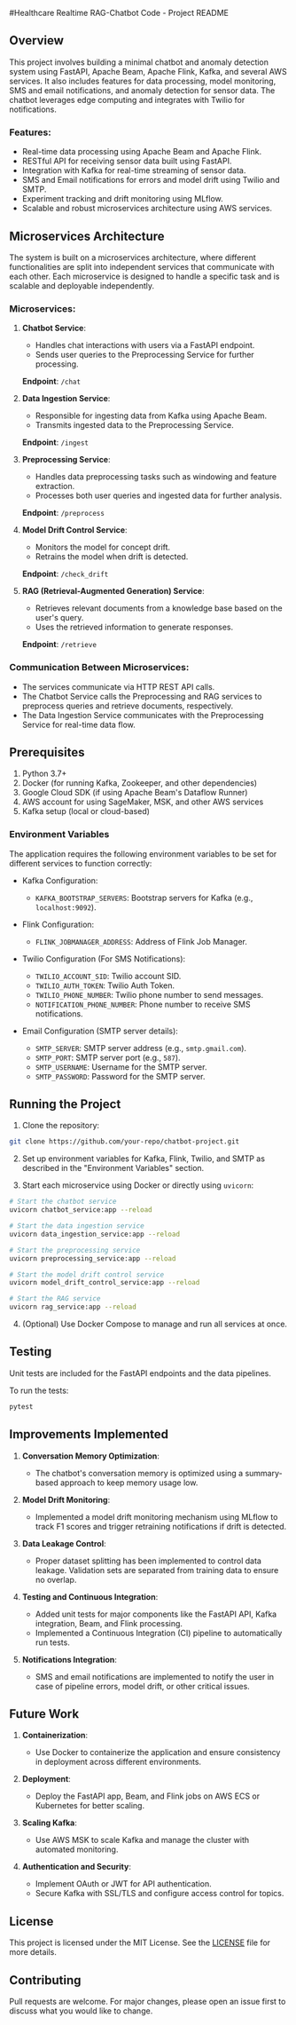 
#Healthcare Realtime RAG-Chatbot Code - Project README

## Overview

This project involves building a minimal chatbot and anomaly detection system using FastAPI, Apache Beam, Apache Flink, Kafka, and several AWS services. It also includes features for data processing, model monitoring, SMS and email notifications, and anomaly detection for sensor data. The chatbot leverages edge computing and integrates with Twilio for notifications.

### Features:
- Real-time data processing using Apache Beam and Apache Flink.
- RESTful API for receiving sensor data built using FastAPI.
- Integration with Kafka for real-time streaming of sensor data.
- SMS and Email notifications for errors and model drift using Twilio and SMTP.
- Experiment tracking and drift monitoring using MLflow.
- Scalable and robust microservices architecture using AWS services.

## Microservices Architecture

The system is built on a microservices architecture, where different functionalities are split into independent services that communicate with each other. Each microservice is designed to handle a specific task and is scalable and deployable independently.

### Microservices:
1. **Chatbot Service**:
   - Handles chat interactions with users via a FastAPI endpoint.
   - Sends user queries to the Preprocessing Service for further processing.
   
   **Endpoint**: `/chat`
   
2. **Data Ingestion Service**:
   - Responsible for ingesting data from Kafka using Apache Beam.
   - Transmits ingested data to the Preprocessing Service.
   
   **Endpoint**: `/ingest`
   
3. **Preprocessing Service**:
   - Handles data preprocessing tasks such as windowing and feature extraction.
   - Processes both user queries and ingested data for further analysis.
   
   **Endpoint**: `/preprocess`
   
4. **Model Drift Control Service**:
   - Monitors the model for concept drift.
   - Retrains the model when drift is detected.
   
   **Endpoint**: `/check_drift`
   
5. **RAG (Retrieval-Augmented Generation) Service**:
   - Retrieves relevant documents from a knowledge base based on the user's query.
   - Uses the retrieved information to generate responses.
   
   **Endpoint**: `/retrieve`

### Communication Between Microservices:
- The services communicate via HTTP REST API calls.
- The Chatbot Service calls the Preprocessing and RAG services to preprocess queries and retrieve documents, respectively.
- The Data Ingestion Service communicates with the Preprocessing Service for real-time data flow.
  
## Prerequisites

1. Python 3.7+
2. Docker (for running Kafka, Zookeeper, and other dependencies)
3. Google Cloud SDK (if using Apache Beam's Dataflow Runner)
4. AWS account for using SageMaker, MSK, and other AWS services
5. Kafka setup (local or cloud-based)

### Environment Variables

The application requires the following environment variables to be set for different services to function correctly:

- Kafka Configuration:
  - `KAFKA_BOOTSTRAP_SERVERS`: Bootstrap servers for Kafka (e.g., `localhost:9092`).

- Flink Configuration:
  - `FLINK_JOBMANAGER_ADDRESS`: Address of Flink Job Manager.

- Twilio Configuration (For SMS Notifications):
  - `TWILIO_ACCOUNT_SID`: Twilio account SID.
  - `TWILIO_AUTH_TOKEN`: Twilio Auth Token.
  - `TWILIO_PHONE_NUMBER`: Twilio phone number to send messages.
  - `NOTIFICATION_PHONE_NUMBER`: Phone number to receive SMS notifications.

- Email Configuration (SMTP server details):
  - `SMTP_SERVER`: SMTP server address (e.g., `smtp.gmail.com`).
  - `SMTP_PORT`: SMTP server port (e.g., `587`).
  - `SMTP_USERNAME`: Username for the SMTP server.
  - `SMTP_PASSWORD`: Password for the SMTP server.

## Running the Project

1. Clone the repository:

```sh
git clone https://github.com/your-repo/chatbot-project.git
```

2. Set up environment variables for Kafka, Flink, Twilio, and SMTP as described in the "Environment Variables" section.

3. Start each microservice using Docker or directly using `uvicorn`:

```sh
# Start the chatbot service
uvicorn chatbot_service:app --reload

# Start the data ingestion service
uvicorn data_ingestion_service:app --reload

# Start the preprocessing service
uvicorn preprocessing_service:app --reload

# Start the model drift control service
uvicorn model_drift_control_service:app --reload

# Start the RAG service
uvicorn rag_service:app --reload
```

4. (Optional) Use Docker Compose to manage and run all services at once.

## Testing

Unit tests are included for the FastAPI endpoints and the data pipelines.

To run the tests:

```sh
pytest
```

## Improvements Implemented

1. **Conversation Memory Optimization**:
   - The chatbot's conversation memory is optimized using a summary-based approach to keep memory usage low.

2. **Model Drift Monitoring**:
   - Implemented a model drift monitoring mechanism using MLflow to track F1 scores and trigger retraining notifications if drift is detected.

3. **Data Leakage Control**:
   - Proper dataset splitting has been implemented to control data leakage. Validation sets are separated from training data to ensure no overlap.

4. **Testing and Continuous Integration**:
   - Added unit tests for major components like the FastAPI API, Kafka integration, Beam, and Flink processing.
   - Implemented a Continuous Integration (CI) pipeline to automatically run tests.

5. **Notifications Integration**:
   - SMS and email notifications are implemented to notify the user in case of pipeline errors, model drift, or other critical issues.

## Future Work

1. **Containerization**:
   - Use Docker to containerize the application and ensure consistency in deployment across different environments.

2. **Deployment**:
   - Deploy the FastAPI app, Beam, and Flink jobs on AWS ECS or Kubernetes for better scaling.

3. **Scaling Kafka**:
   - Use AWS MSK to scale Kafka and manage the cluster with automated monitoring.

4. **Authentication and Security**:
   - Implement OAuth or JWT for API authentication.
   - Secure Kafka with SSL/TLS and configure access control for topics.

## License

This project is licensed under the MIT License. See the [LICENSE](LICENSE) file for more details.

## Contributing

Pull requests are welcome. For major changes, please open an issue first to discuss what you would like to change.


